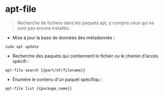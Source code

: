 # apt-file

> Recherche de fichiers dans les paquets apt, y compris ceux qui ne sont pas encore installés.

- Mise à jour la base de données des métadonnée :

`sudo apt update`

- Recherche des paquets qui contiennent le fichier ou le chemin d'accès spécifi :

`apt-file search {{part/of/filename}}`

- Énumère le contenu d'un paquet spécifiqu :

`apt-file list {{package_name}}`
